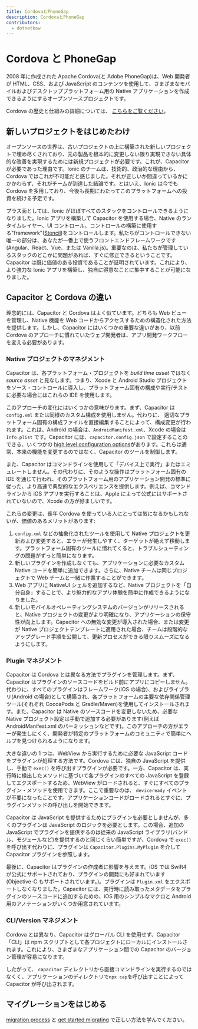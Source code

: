 ```yaml
---
title: CordovaとPhoneGap
description: CordovaとPhoneGap
contributors:
  - dotnetkow
---
```


# Cordova と PhoneGap

2008 年に作成された Apache Cordova(と Adobe PhoneGap)は、Web 開発者が HTML、CSS、および JavaScript のコンテンツを使用して、さまざまなモバイルおよびデスクトッププラットフォーム用の Native アプリケーションを作成できるようにするオープンソースプロジェクトです。

Cordova の歴史と仕組みの詳細については、 [こちらをご覧ください](https://ionicframework.com/resources/articles/what-is-apache-cordova)。

## 新しいプロジェクトをはじめたわけ

オープンソースの世界は、古いプロジェクトの上に構築された新しいプロジェクトで埋め尽くされており、元の製品を根本的に変更しない限り実現できない具体的な改善を実現するためには新規プロジェクトが必要です。これが、Capacitor が必要であった理由です。Ionic のチームは、技術的、政治的な理由から、Cordova ではこれが不可能だと感じました。それが正しいか間違っているかにかかわらず、それがチームが到達した結論です。とはいえ、Ionic は今でも Cordova を多用しており、今後も長期にわたってこのプラットフォームへの投資を続ける予定です。

プラス面としては、Ionic がほぼすべてのスタックをコントロールできるようになりました。Ionic アプリを構築して Capacitor を使用する場合、Native のランタイムレイヤー、UI コントロール、コントロールの構築に使用する"framework"([Stencil](https://stenciljs.com/))をコントロールします。私たちがコントロールできない唯一の部分は、あなたが一番上で使うフロントエンドフレームワークです(Angular、React、Vue、または Vanilla.js)。重要なのは、私たちが管理しているスタックのどこかに問題があれば、すぐに修正できるということです。Capacitor は既に価値のある投資であることが証明されています。これにより、より強力な Ionic アプリを構築し、独自に得意なことに集中することが可能になりました。

## Capacitor と Cordova の違い

理念的には、Capacitor と Cordova はよく似ています。どちらも Web ビューを管理し、Native 機能を Web コードからアクセスするための構造化された方法を提供します。しかし、Capacitor にはいくつかの重要な違いがあり、以前 Cordova のアプローチに慣れていたウェブ開発者は、アプリ開発ワークフローを変える必要があります。

### Native プロジェクトのマネジメント

Capacitor は、各プラットフォーム・プロジェクトを _build time asset_ ではなく _source asset_ と見なします。つまり、Xcode と Android Studio プロジェクトをソース・コントロールに導入し、プラットフォーム固有の構成や実行/テストに必要な場合にはこれらの IDE を使用します。

このアプローチの変化にはいくつかの意味がります。まず、Capacitor は `config.xml` または同様のカスタム構成を使用しません。代わりに、 適切なプラットフォーム固有の構成ファイルを直接編集することによって、構成変更が行われます。これは、Android の場合は、`AndroidManifest.xml`、Xcode の場合は `Info.plist` です。Capacitor には、`capacitor.config.json` で設定することのできる、いくつかの [high level configuration options](/docs/basics/configuring-your-app)があります。これらは通常、本来の機能を変更するのではなく、Capacitor のツールを制御します。

また、Capacitor はコマンドラインを使用して「デバイス上で実行」またはエミュレートしません。その代わりに、そのような操作はプラットフォーム固有の IDE を通じて行われ、そのプラットフォーム用のアプリケーション開発の標準に従った、より高速で典型的なエクスペリエンスを提供します。例えば、コマンドラインから iOS アプリを実行することは、Apple によって公式にはサポートされていないので、Xcode の方が好ましいです。

これらの変更は、長年 Cordova を使っている人にとっては気になるかもしれないが、価値のあるメリットがあります:

1.  `config.xml` などの抽象化されたツールを使用して Native プロジェクトを更新および変更すると、エラーが発生しやすく、ターゲットが絶えず移動します。プラットフォーム固有のツールに慣れてくると、トラブルシューティングの問題がずっと簡単になります。
2.  新しいプラグインを作成しなくても、アプリケーションに必要なカスタム Native コードを簡単に追加できます。さらに、Native チームは同じプロジェクトで Web チームと一緒に作業することができます。
3.  Web アプリに NativeUI シェルを追加するなど、Native プロジェクトを「自分自身」することで、より魅力的なアプリ体験を簡単に作成できるようになりました。
4.  新しいモバイルオペレーティングシステムのバージョンがリリースされると、Native プロジェクトの変更がより明確になり、アプリケーションの保守性が向上します。Capacitor への無効な変更が導入された場合、または変更が Native プロジェクトテンプレートに適用された場合、チームは段階的なアップグレード手順を公開して、更新プロセスができる限りスムーズになるようにします。

### Plugin マネジメント

Capacitor は Cordova とは異なる方法でプラグインを管理します。まず、Capacitor はプラグインのソースコードをビルド前にアプリにコピーしません。代わりに、すべてのプラグインはフレームワーク(iOS の場合)、およびライブラリ(Android の場合)として構築され、各プラットフォームの主要な依存関係管理ツール(それぞれ CocoaPods と Gradle/Maven)を使用してインストールされます。また、Capacitor は Native のソースコードを変更しないため、必要な Native プロジェクト設定は手動で追加する必要があります(例えば AndroidManifest.xml のパーミッションなどです)。このアプローチの方がエラーが発生しにくく、開発者が特定のプラットフォームのコミュニティで簡単にヘルプを見つけられるようになります。

大きな違いの 1 つは、WebView から実行するために必要な JavaScript コードをプラグインが処理する方法です。Cordova には、独自の JavaScript を提供し、手動で `exec()` を呼び出すプラグインが必要です。一方、Capacitor は、実行時に検出したメソッドに基づいて各プラグインのすべての JavaScript を登録してエクスポートするため、WebView がロードされると、すぐにすべてのプラグイン・メソッドを使用できます。ここで重要なのは、 `deviceready` イベントが不要になったことです。アプリケーションコードがロードされるとすぐに、プラグインメソッドの呼び出しを開始できます。

Capacitor は JavaScript を提供するためにプラグインを必要としませんが、多くのプラグインは JavaScript のロジックを必要とします。この場合、追加の JavaScript でプラグインを提供するのは従来の JavaScript ライブラリ(バンドル、モジュールなど)を提供するのと同じくらい簡単ですが、Cordova で `exec()` を呼び出す代わりに、プラグインは `Capacitor.Plugins.MyPlugin` を介して Capacitor プラグインを参照します。

最後に、Capacitor はプラグインの作成者に影響を与えます。iOS では Swift4 が公式にサポートされており、プラグインの開発にも好まれています(Objective-C もサポートされています。)。プラグインは `Plugin.xml` をエクスポートしなくなりました。Capacitor には、実行時に読み取ったメタデータをプラグインのソースコードに追加するための、iOS 用のシンプルなマクロと Android 用のアノテーションがいくつか用意されています。

### CLI/Version マネジメント

Cordova とは異なり、Capacitor はグローバル CLI を使用せず、Capacitor「CLI」は npm スクリプトとして各プロジェクトにローカルにインストールされます。これにより、さまざまなアプリケーション間での Capacitor のバージョン管理が容易になります。

したがって、 `capacitor` ディレクトリから直接コマンドラインを実行するのではなくく、アプリケーションのディレクトリで`npx cap`を呼び出すことによって Capacitor が呼び出されます。

## マイグレーションをはじめる

[migration process](/docs/cordova/migration-strategy) と [get started migrating](/docs/cordova/migrating-from-cordova-to-capacitor) で正しい方法を学んでください。
